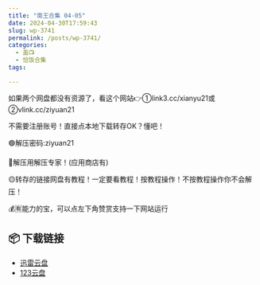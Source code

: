 ```yaml
---
title: "南王合集 04-05"
date: 2024-04-30T17:59:43
slug: wp-3741
permalink: /posts/wp-3741/
categories:
  - 盖📺
  - 恰饭合集
tags:

---
```


如果两个网盘都没有资源了，看这个网站👉①link3.cc/xianyu21或②vlink.cc/ziyuan21

不需要注册账号！直接点本地下载转存OK？懂吧！

🟢解压密码:ziyuan21

🔵解压用解压专家！(应用商店有)

🟡转存的链接网盘有教程！一定要看教程！按教程操作！不按教程操作你不会解压！

💰🈶能力的宝，可以点左下角赞赏支持一下网站运行

## 📦 下载链接
- [迅雷云盘](https://blziyuan21.com/pay-download/3741?key=ba6e14d9bc&down_id=0)
- [123云盘](https://blziyuan21.com/pay-download/3741?key=ba6e14d9bc&down_id=1)


